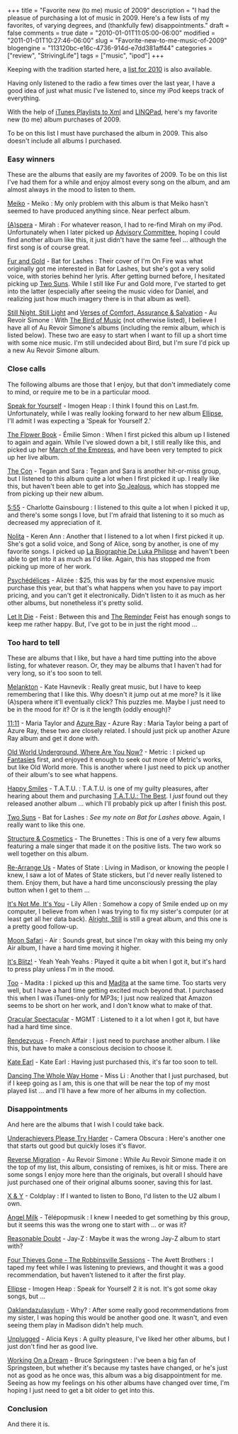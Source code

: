 +++
title = "Favorite new (to me) music of 2009"
description = "I had the pleasue of purchasing a lot of music in 2009. Here's a few lists of my favorites, of varying degrees, and (thankfully few) disappointments."
draft = false
comments = true
date = "2010-01-01T11:05:00-06:00"
modified = "2011-01-01T10:27:46-06:00"
slug = "Favorite-new-to-me-music-of-2009"
blogengine = "113120bc-e16c-4736-914d-e7dd381aff44"
categories = ["review", "StrivingLife"]
tags = ["music", "ipod"]
+++

<div class="note">
<p>Keeping with the tradition started here, a <a href="/words/post/Favorite-new-to-me-music-of-2010.aspx">list for 2010</a> is also available.</p>
</div>
<p>Having only listened to the radio a few times over the last year, I have a good idea of just what music I've listened to, since my iPod keeps track of everything.</p>
<p>With the help of <a rel="external" href="http://jamesrskemp.com/apps/iTunesPlaylists2Xml/">iTunes Playlists to Xml</a>&nbsp;and <a href="http://strivinglife.com/words/?tag=/linqpad">LINQPad</a>, here's my favorite new (to me) album purchases of 2009.</p>
<p>To be on this list I must have purchased the album in 2009. This also doesn't include all albums I purchased.</p>
<h3>Easy winners</h3>
<p>These are the albums that easily are my favorites of 2009. To be on this list I've had them for a while and enjoy almost every song on the album, and am almost always in the mood to listen to them.</p>
<p><a rel="external" href="http://www.amazon.com/gp/product/B001D7CYEY?tag=strivinglifen-20">Meiko</a> - Meiko : My only problem with this album is that Meiko hasn't seemed to have produced anything since. Near perfect album.</p>
<p><a rel="external" href="http://www.amazon.com/gp/product/B001UIPI6W?tag=strivinglifen-20">(A)spera</a> - Mirah : For whatever reason, I had to re-find Mirah on my iPod. Unfortunately when I later&nbsp;picked up <a rel="external" href="http://www.amazon.com/gp/product/B0013D86FO?tag=strivinglifen-20">Advisory Committee</a>, hoping I could find another album like this, it just didn't have the same feel ... although the first song is of course great.</p>
<p><a rel="external" href="http://www.amazon.com/gp/product/B000TRVK5S?tag=strivinglifen-20">Fur and Gold</a> - Bat for Lashes : Their cover of I'm On Fire was what originally got me interested in Bat for Lashes, but she's got a very solid voice, with stories behind her lyris. After getting burned before, I hesitated picking up <a rel="external" href="http://www.amazon.com/gp/product/B001YAG5DQ?tag=strivinglifen-20">Two Suns</a>. While I still like Fur and Gold more, I've started to get into the latter (especially after seeing the music video for Daniel, and realizing just how much imagery there is in that album as well).</p>
<p><a rel="external" href="http://www.amazon.com/gp/product/B0027D41PS?tag=strivinglifen-20">Still Night, Still Light</a> and <a rel="external" href="http://www.amazon.com/gp/product/B000QZY97E?tag=strivinglifen-20">Verses of Comfort, Assurance &amp; Salvation</a>&nbsp;- Au Revoir Simone : With&nbsp;<a rel="external" href="http://www.amazon.com/gp/product/B000QZV616?tag=strivinglifen-20">The Bird of Music</a> (not otherwise listed), I believe I have all of Au Revoir Simone's albums (including the remix album, which is listed below). These two are easy to start when I want to fill up a short time with some nice music. I'm still undecided about Bird, but I'm sure I'd pick up a new Au Revoir Simone album.</p>
<h3>Close calls</h3>
<p>The following albums are those that I enjoy, but that don't immediately come to mind, or require me to be in a particular mood.</p>
<p><a href="http://www.amazon.com/gp/product/B001456HMK?tag=strivinglifen-20">Speak for Yourself</a> - Imogen Heap : I think I found this on Last.fm. Unfortunately, while I was really looking forward to her new album <a rel="external" href="http://www.amazon.com/gp/product/B002K3XECQ?tag=strivinglifen-20">Ellipse</a>, I'll admit I was expecting a 'Speak for Yourself 2.'</p>
<p><a href="http://www.amazon.com/gp/product/B0015T9E7U?tag=strivinglifen-20">The Flower Book</a> - &Eacute;milie Simon : When I first picked this album up I listened to again and again. While I've slowed down a bit, I still really like this, and picked up her <a href="http://www.amazon.com/gp/product/B0015T9DTO?tag=strivinglifen-20">March of the Empress</a>, and have been very tempted to pick up her live album.</p>
<p><a href="http://www.amazon.com/gp/product/B0012EJVIA?tag=strivinglifen-20">The Con</a> - Tegan and Sara : Tegan and Sara is another hit-or-miss group, but I listened to this album quite a lot when I first picked it up. I really like this, but haven't been able to get into <a rel="external" href="http://www.amazon.com/gp/product/B0014JIUX0?tag=strivinglifen-20">So Jealous</a>, which has stopped me from picking up their new album.</p>
<p><a href="http://www.amazon.com/gp/product/B00122ZAI2?tag=strivinglifen-20">5:55</a> - Charlotte Gainsbourg : I listened to this quite a lot when I picked it up, and there's some songs I love, but I'm afraid that listening to it so much as decreased my appreciation of it.</p>
<p><a href="http://www.amazon.com/gp/product/B000SXMS9A?tag=strivinglifen-20">Nolita</a> - Keren Ann : Another that I listened to a lot when I first picked it up. She's got a solid voice, and Song of Alice, song by another, is one of my favorite songs. I picked up <a rel="external" href="http://www.amazon.com/gp/product/B000SXBRJW?tag=strivinglifen-20">La Biographie De Luka Philipse</a> and haven't been able to get into it as much as I'd like. Again, this has stopped me from picking up more of her work.</p>
<p><a href="http://www.amazon.com/gp/product/B000WZ8RB2?tag=strivinglifen-20">Psych&eacute;d&eacute;lices</a> - Aliz&eacute;e : $25, this was by far the most expensive music purchase this year, but that's what happens when you have to pay import pricing, and you can't get it electronically. Didn't listen to it as much as her other albums, but nonetheless it's pretty solid.</p>
<p><a href="http://www.amazon.com/gp/product/B0013DAC8I?tag=strivinglifen-20">Let It Die</a> - Feist : Between this and <a rel="external" href="http://www.amazon.com/gp/product/B000V9D0XY?tag=strivinglifen-20">The Reminder</a> Feist has enough songs to keep me rather happy. But, I've got to be in just the right mood ...</p>
<h3>Too hard to tell</h3>
<p>These are albums that I like, but have a hard time putting into the above listing, for whatever reason. Or, they may be albums that I haven't had for very long, so it's too soon to tell.</p>
<p><a rel="external" href="http://www.amazon.com/gp/product/B000VZO2S0?tag=strivinglifen-20">Melankton</a> - Kate Havnevik : Really great music, but I have to keep remembering that I like this. Why doesn't it jump out at me more? Is it like (A)spera where it'll eventually click? This puzzles me. Maybe I just need to be in the mood for it? Or is it the length (oddly enough)?</p>
<p><a rel="external" href="http://www.amazon.com/gp/product/B00150ASXS?tag=strivinglifen-20">11:11</a> - Maria Taylor and <a rel="external" href="http://www.amazon.com/gp/product/B001RK1ZRY?tag=strivinglifen-20">Azure Ray</a> - Azure Ray : Maria Taylor being a part of Azure Ray, these two are closely related. I should just pick up another Azure Ray album and get it done with.</p>
<p><a rel="external" href="http://www.amazon.com/gp/product/B000V3VT42?tag=strivinglifen-20">Old World Underground, Where Are You Now?</a> - Metric : I picked up <a rel="external" href="http://www.amazon.com/gp/product/B001W4LA3E?tag=strivinglifen-20">Fantasies</a> first, and enjoyed it enough to seek out more of Metric's works, but like Old World more. This is another where I just need to pick up another of their album's to see what happens.</p>
<p><a rel="external" href="http://www.amazon.com/gp/product/B001KQGCVO?tag=strivinglifen-20">Happy Smiles</a> - T.A.T.U. : T.A.T.U. is one of my guilty pleasures, after hearing about them and purchasing <a href="http://www.amazon.com/gp/product/B000I2JH2M?tag=strivinglifen-20">T.A.T.U.: The Best</a>. I <em>just</em> found out they released another album ... which I'll probably pick up after I finish this post.</p>
<p><a rel="external" href="http://www.amazon.com/gp/product/B001YAG5DQ?tag=strivinglifen-20">Two Suns</a> - Bat for Lashes : <em>See my note on Bat for Lashes above.</em> Again, I really want to like this one.</p>
<p><a rel="external" href="http://www.amazon.com/gp/product/B000YMY1FY?tag=strivinglifen-20">Structure &amp; Cosmetics</a> - The Brunettes : This is one of a very few albums featuring a male singer that made it on the positive lists. The two work so well together on this album.</p>
<p><a rel="external" href="http://www.amazon.com/gp/product/B001VEDBV4?tag=strivinglifen-20">Re-Arrange Us</a> - Mates of State : Living in Madison, or knowing the people I knew, I saw a lot of Mates of State stickers, but I'd never really listened to them. Enjoy them, but have a hard time unconsciously pressing the play button when I get to them ...</p>
<p><a rel="external" href="http://www.amazon.com/gp/product/B001Q1QF2O?tag=strivinglifen-20">It's Not Me, It's You</a> - Lily Allen : Somehow a copy of Smile ended up on my computer, I believe from when I was trying to fix my sister's computer (or at least get all her data back). <a rel="external" href="http://www.amazon.com/gp/product/B000TETLRA?tag=strivinglifen-20">Alright, Still</a> is still a great album, and this one is a pretty good follow-up.</p>
<p><a rel="external" href="http://www.amazon.com/gp/product/B000SX89TS?tag=strivinglifen-20">Moon Safari</a> - Air : Sounds great, but since I'm okay with this being my only Air album, I have a hard time moving it higher.</p>
<p><a rel="external" href="http://www.amazon.com/gp/product/B001V7EQ24?tag=strivinglifen-20">It's Blitz!</a> - Yeah Yeah Yeahs : Played it quite a bit when I got it, but it's hard to press play unless I'm in the mood.</p>
<p><a rel="external" href="http://www.amazon.com/gp/product/B0011FDUR8?tag=strivinglifen-20">Too</a> - Madita : I picked up this and <a rel="external" href="http://www.amazon.com/gp/product/B000TT1PUQ?tag=strivinglifen-20">Madita</a> at the same time. Too starts very well, but I have a hard time getting excited much beyond that. I purchased this when I was iTunes-only for MP3s; I just now realized that Amazon seems to be short on her work, and I don't know what to make of that.</p>
<p><a rel="external" href="http://www.amazon.com/gp/product/B00138F080?tag=strivinglifen-20">Oracular Spectacular</a> - MGMT : Listened to it a lot when I got it, but have had a hard time since.</p>
<p><a rel="external" href="http://www.amazon.com/gp/product/B001R20GWW?tag=strivinglifen-20">Rendezvous</a>&nbsp;- French Affair : I just need to purchase another album. I like this, but have to make a conscious decision to choose it.</p>
<p><a rel="external" href="http://www.amazon.com/gp/product/B002L4BQVA?tag=strivinglifen-20">Kate Earl</a> - Kate Earl : Having just purchased this, it's far too soon to tell.</p>
<p><a rel="external" href="http://www.amazon.com/gp/product/B00260NOMS?tag=strivinglifen-20">Dancing The Whole Way Home</a> - Miss Li : Another that I just purchased, but if I keep going as I am, this is one that will be near the top of my most played list ... and I'll have a few more of her albums in my collection.</p>
<h3>Disappointments</h3>
<p>And here are the albums that I wish I could take back.</p>
<p><a rel="external" href="http://www.amazon.com/gp/product/B000U7VTNA?tag=strivinglifen-20">Underachievers Please Try Harder</a> - Camera Obscura : Here's another one that starts out good but quickly loses it's flavor.</p>
<p><a rel="external" href="http://www.amazon.com/gp/product/B001I851AM?tag=strivinglifen-20">Reverse Migration</a> - Au Revoir Simone : While Au Revoir Simone made it on the top of my list, this album, consisting of remixes, is hit or miss. There are some songs I enjoy more here than the originals, but overall I should have just purchased one of their original albums sooner, saving this for last.</p>
<p><a rel="external" href="http://www.amazon.com/gp/product/B000TERLEK?tag=strivinglifen-20">X &amp; Y</a> - Coldplay : If I wanted to listen to Bono, I'd listen to the U2 album I own.</p>
<p><a rel="external" href="http://www.amazon.com/gp/product/B000TEVHOU?tag=strivinglifen-20">Angel Milk</a> - T&eacute;l&eacute;popmusik : I knew I needed to get something by this group, but it seems this was the wrong one to start with ... or was it?</p>
<p><a rel="external" href="http://www.amazon.com/gp/product/B00168IJH6?tag=strivinglifen-20">Reasonable Doubt</a> - Jay-Z : Maybe it was the wrong Jay-Z album to start with?</p>
<p><a rel="external" href="http://www.amazon.com/gp/product/B0011YZ0VS?tag=strivinglifen-20">Four Thieves Gone - The Robbinsville Sessions</a> - The Avett Brothers : I taped my feet while I was listening to previews, and thought it was a good recommendation, but haven't listened to it after the first play.</p>
<p><a rel="external" href="http://www.amazon.com/gp/product/B002K3XECQ?tag=strivinglifen-20">Ellipse</a> - Imogen Heap : Speak for Yourself 2 it is not. It's got some okay songs, but ...</p>
<p><a rel="external" href="http://www.amazon.com/gp/product/B000QQUXSM?tag=strivinglifen-20">Oaklandazulasylum</a> - Why? : After some really good recommendations from my sister, I was hoping this would be another good one. It wasn't, and even seeing them play in Madison didn't help much.</p>
<p><a rel="external" href="http://www.amazon.com/gp/product/B0013D8G7C?tag=strivinglifen-20">Unplugged</a> - Alicia Keys : A guilty pleasure, I've liked her other albums, but I just don't find her as good live.</p>
<p><a rel="external" href="http://www.amazon.com/gp/product/B001QD7SF0?tag=strivinglifen-20">Working On a Dream</a> - Bruce Springsteen : I've been a big fan of Springsteen, but whether it's because my tastes have changed, or he's just not as good as he once was, this album was&nbsp;a big disappointment for me. Seeing as how my feelings on his other albums have changed over time, I'm hoping I just need to get a bit older to get into this.</p>
<h3>Conclusion</h3>
<p>And there it is.</p>
